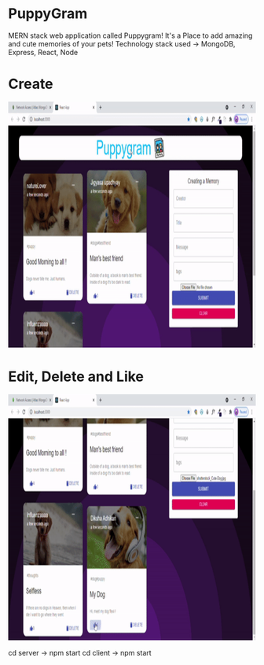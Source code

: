 # PuppyGram
MERN stack web application called Puppygram!
It's a Place to add amazing and cute memories of your pets!
Technology stack used -> MongoDB, Express, React, Node

# Create
<img src='./image.gif' height="500" />

# Edit, Delete and Like
<img src='./image2.gif' height="500" />

cd server -> npm start
cd client -> npm start
